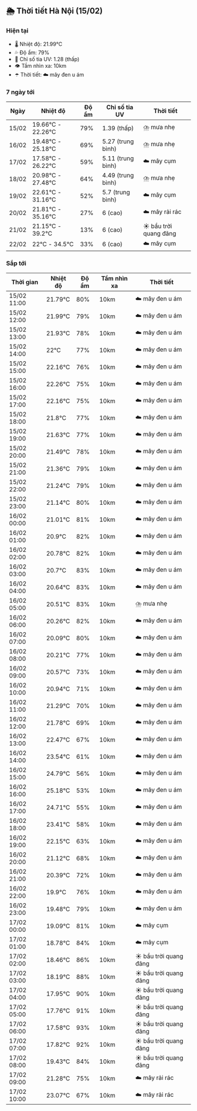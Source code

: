 ## 🌦️ Thời tiết Hà Nội (15/02)

### Hiện tại

- 🌡️ Nhiệt độ: 21.99℃
- 💦 Độ ẩm: 79%
- 🌟 Chỉ số tia UV: 1.28 (thấp)
- 👁️ Tầm nhìn xa: 10km
- ☂️ Thời tiết: ☁️ mây đen u ám

### 7 ngày tới

| Ngày | Nhiệt độ | Độ ẩm | Chỉ số tia UV | Thời tiết |
| --- | --- | --- | --- | --- |
| 15/02 | 19.66℃ - 22.26℃ | 79% | 1.39 (thấp) | ⛈️ mưa nhẹ |
| 16/02 | 19.48℃ - 25.18℃ | 69% | 5.27 (trung bình) | ⛈️ mưa nhẹ |
| 17/02 | 17.58℃ - 26.22℃ | 59% | 5.11 (trung bình) | ☁️ mây cụm |
| 18/02 | 20.98℃ - 27.48℃ | 64% | 4.49 (trung bình) | ⛈️ mưa nhẹ |
| 19/02 | 22.61℃ - 31.16℃ | 52% | 5.7 (trung bình) | ☁️ mây cụm |
| 20/02 | 21.81℃ - 35.16℃ | 27% | 6 (cao) | ☁️ mây rải rác |
| 21/02 | 21.15℃ - 39.2℃ | 13% | 6 (cao) | ☀️ bầu trời quang đãng |
| 22/02 | 22℃ - 34.5℃ | 33% | 6 (cao) | ☁️ mây cụm |

### Sắp tới

| Thời gian | Nhiệt độ | Độ ẩm | Tầm nhìn xa | Thời tiết |
| --- | --- | --- | --- | --- |
| 15/02 11:00 | 21.79℃ | 80% | 10km | ☁️ mây đen u ám |
| 15/02 12:00 | 21.99℃ | 79% | 10km | ☁️ mây đen u ám |
| 15/02 13:00 | 21.93℃ | 78% | 10km | ☁️ mây đen u ám |
| 15/02 14:00 | 22℃ | 77% | 10km | ☁️ mây đen u ám |
| 15/02 15:00 | 22.16℃ | 76% | 10km | ☁️ mây đen u ám |
| 15/02 16:00 | 22.26℃ | 75% | 10km | ☁️ mây đen u ám |
| 15/02 17:00 | 22.16℃ | 75% | 10km | ☁️ mây đen u ám |
| 15/02 18:00 | 21.8℃ | 77% | 10km | ☁️ mây đen u ám |
| 15/02 19:00 | 21.63℃ | 77% | 10km | ☁️ mây đen u ám |
| 15/02 20:00 | 21.49℃ | 78% | 10km | ☁️ mây đen u ám |
| 15/02 21:00 | 21.36℃ | 79% | 10km | ☁️ mây đen u ám |
| 15/02 22:00 | 21.24℃ | 79% | 10km | ☁️ mây đen u ám |
| 15/02 23:00 | 21.14℃ | 80% | 10km | ☁️ mây đen u ám |
| 16/02 00:00 | 21.01℃ | 81% | 10km | ☁️ mây đen u ám |
| 16/02 01:00 | 20.9℃ | 82% | 10km | ☁️ mây đen u ám |
| 16/02 02:00 | 20.78℃ | 82% | 10km | ☁️ mây đen u ám |
| 16/02 03:00 | 20.7℃ | 83% | 10km | ☁️ mây đen u ám |
| 16/02 04:00 | 20.64℃ | 83% | 10km | ☁️ mây đen u ám |
| 16/02 05:00 | 20.51℃ | 83% | 10km | ⛈️ mưa nhẹ |
| 16/02 06:00 | 20.26℃ | 82% | 10km | ☁️ mây đen u ám |
| 16/02 07:00 | 20.09℃ | 80% | 10km | ☁️ mây đen u ám |
| 16/02 08:00 | 20.21℃ | 77% | 10km | ☁️ mây đen u ám |
| 16/02 09:00 | 20.57℃ | 73% | 10km | ☁️ mây đen u ám |
| 16/02 10:00 | 20.94℃ | 71% | 10km | ☁️ mây đen u ám |
| 16/02 11:00 | 21.29℃ | 70% | 10km | ☁️ mây đen u ám |
| 16/02 12:00 | 21.78℃ | 69% | 10km | ☁️ mây đen u ám |
| 16/02 13:00 | 22.47℃ | 67% | 10km | ☁️ mây đen u ám |
| 16/02 14:00 | 23.54℃ | 61% | 10km | ☁️ mây đen u ám |
| 16/02 15:00 | 24.79℃ | 56% | 10km | ☁️ mây đen u ám |
| 16/02 16:00 | 25.18℃ | 53% | 10km | ☁️ mây đen u ám |
| 16/02 17:00 | 24.71℃ | 55% | 10km | ☁️ mây đen u ám |
| 16/02 18:00 | 23.41℃ | 58% | 10km | ☁️ mây đen u ám |
| 16/02 19:00 | 22.15℃ | 63% | 10km | ☁️ mây đen u ám |
| 16/02 20:00 | 21.12℃ | 68% | 10km | ☁️ mây đen u ám |
| 16/02 21:00 | 20.39℃ | 72% | 10km | ☁️ mây đen u ám |
| 16/02 22:00 | 19.9℃ | 76% | 10km | ☁️ mây đen u ám |
| 16/02 23:00 | 19.48℃ | 79% | 10km | ☁️ mây đen u ám |
| 17/02 00:00 | 19.09℃ | 81% | 10km | ☁️ mây cụm |
| 17/02 01:00 | 18.78℃ | 84% | 10km | ☁️ mây cụm |
| 17/02 02:00 | 18.46℃ | 86% | 10km | ☀️ bầu trời quang đãng |
| 17/02 03:00 | 18.19℃ | 88% | 10km | ☀️ bầu trời quang đãng |
| 17/02 04:00 | 17.95℃ | 90% | 10km | ☀️ bầu trời quang đãng |
| 17/02 05:00 | 17.76℃ | 91% | 10km | ☀️ bầu trời quang đãng |
| 17/02 06:00 | 17.58℃ | 93% | 10km | ☀️ bầu trời quang đãng |
| 17/02 07:00 | 17.82℃ | 92% | 10km | ☀️ bầu trời quang đãng |
| 17/02 08:00 | 19.43℃ | 84% | 10km | ☀️ bầu trời quang đãng |
| 17/02 09:00 | 21.28℃ | 75% | 10km | ☁️ mây rải rác |
| 17/02 10:00 | 23.07℃ | 67% | 10km | ☁️ mây rải rác |

